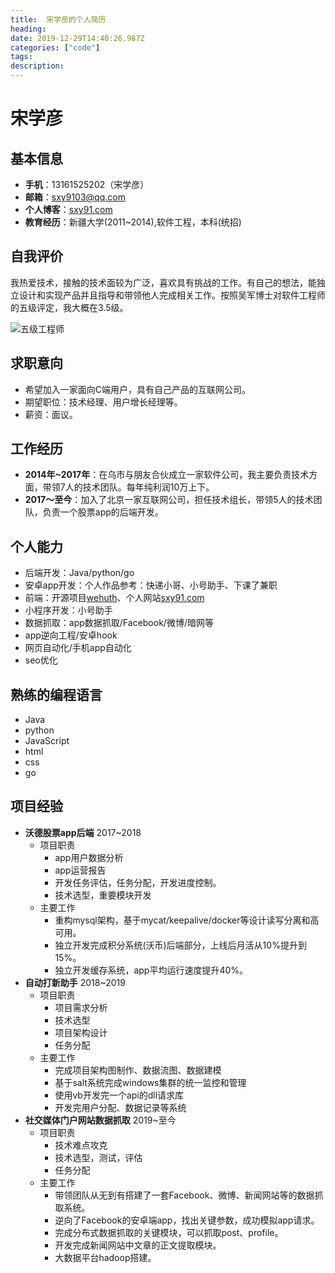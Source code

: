 ```yaml
---
title:  宋学彦的个人简历
heading:
date: 2019-12-29T14:40:26.987Z
categories: ["code"]
tags: 
description: 
---
```


# 宋学彦

## 基本信息
 - **手机**：13161525202（宋学彦）
 - **邮箱**：sxy9103@qq.com
 - **个人博客**：[sxy91.com](sxy91.com)
 - **教育经历**：新疆大学(2011~2014),软件工程，本科(统招)


## 自我评价

我热爱技术，接触的技术面较为广泛，喜欢具有挑战的工作。有自己的想法，能独立设计和实现产品并且指导和带领他人完成相关工作。按照吴军博士对软件工程师的五级评定，我大概在3.5级。

![五级工程师](https://gitee.com/smile365/blogimg/raw/master/sxy91/1577632038050.png)


## 求职意向
- 希望加入一家面向C端用户，具有自己产品的互联网公司。
- 期望职位：技术经理、用户增长经理等。
- 薪资：面议。

## 工作经历
 - **2014年~2017年**：在乌市与朋友合伙成立一家软件公司，我主要负责技术方面，带领7人的技术团队。每年纯利润10万上下。
 - **2017～至今**：加入了北京一家互联网公司，担任技术组长，带领5人的技术团队，负责一个股票app的后端开发。


## 个人能力
- 后端开发：Java/python/go
- 安卓app开发：个人作品参考：快递小哥、小号助手、下课了兼职
- 前端：开源项目[wehuth](https://github.com/smile365/wehuth)、个人网站[sxy91.com](https://sxy91.com)
- 小程序开发：小号助手
- 数据抓取：app数据抓取/Facebook/微博/暗网等
- app逆向工程/安卓hook
- 网页自动化/手机app自动化
- seo优化


## 熟练的编程语言
- Java 
- python 
- JavaScript 
- html 
- css 
- go 

## 项目经验

- **沃德股票app后端** 2017~2018
    - 项目职责
        - app用户数据分析
        - app运营报告
        - 开发任务评估，任务分配，开发进度控制。
        - 技术选型，重要模块开发
    - 主要工作
        - 重构mysql架构，基于mycat/keepalive/docker等设计读写分离和高可用。
        - 独立开发完成积分系统(沃币)后端部分，上线后月活从10%提升到15%。
        - 独立开发缓存系统，app平均运行速度提升40%。
- **自动打新助手** 2018~2019
    - 项目职责
        - 项目需求分析
        - 技术选型
        - 项目架构设计
        - 任务分配
    - 主要工作
        - 完成项目架构图制作、数据流图、数据建模
        - 基于salt系统完成windows集群的统一监控和管理
        - 使用vb开发完一个api的dll请求库
        - 开发完用户分配、数据记录等系统
- **社交媒体门户网站数据抓取** 2019~至今
    - 项目职责
        - 技术难点攻克
        - 技术选型，测试，评估
        - 任务分配
    - 主要工作
        - 带领团队从无到有搭建了一套Facebook、微博、新闻网站等的数据抓取系统。
        - 逆向了Facebook的安卓端app，找出关键参数，成功模拟app请求。
        - 完成分布式数据抓取的关键模块，可以抓取post、profile。
        - 开发完成新闻网站中文章的正文提取模块。
        - 大数据平台hadoop搭建。






